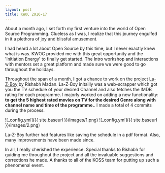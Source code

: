 ```yaml
---
layout: post
title: KWOC 2016-17
---
```


  About a month ago, I set forth my first venture into the world of Open Source Programming. Clueless as I was, I realize that this journey engulfed in it a plethora of joy and blissful amusement.  
  
  I had heard a lot about Open Source by this time, but I never exactly knew what is was. KWOC provided me with this great opportunity and the 'Initiation Energy' to finally get started. The Intro workshop and interactions with mentors set a great platform and made sure we were good to go throughout the holidays.  
  
  Throughout the span of a month, I got a chance to work on the project [La-Z-Boy](https://github.com/madan96/La-Z-Boy) by Rishabh Madan. La-Z-Boy initailly was a web-scrapper which got you the TV schedule of your desired Channel and also fetches the IMDB rating for each programme. I majorly worked on adding a new functionality: **to get the 5 highest rated movies on TV for the desired Genre along with channel name and time of the programme.**. I made a total of 4 commits during the process.  
  
  ![_config.yml]({{ site.baseurl }}/images/1.png)
  ![_config.yml]({{ site.baseurl }}/images/2.png)
  
  La-Z-Boy further had features like saving the schedule in a pdf format.  Also, many improvements have been made since.  
  
  In all, I really cherished the experience. Special thanks to Rishabh for guiding me throughout the project and all the invaluable suggestions and corrections he made. A thanks to all of the KOSS team for putting up such a phenomenal event. 
